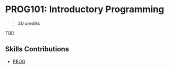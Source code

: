 # PROG101: Introductory Programming

> **30 credits**

TBD

## Skills Contributions

- [PROG](../skills/prog.md)
